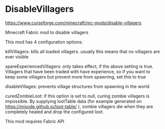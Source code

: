 # DisableVillagers
https://www.curseforge.com/minecraft/mc-mods/disable-villagers

Minecraft Fabric mod to disable villagers

This mod has 4 configuration options:

killVillagers: kills all loaded villagers. usually this means that no villagers are ever visible

spareExperiencedVillagers: only takes effect, if the above setting is true. Villagers that have been traded with have experience, so if you want to keep some villagers but prevent more from spawning, set this to true

disableVillages: prevents village structures from spawning in the world

curedZombieLoot: if this option is set to null, curing zombie villagers is impossible.
By supplying lootTable data (for example generated on https://misode.github.io/loot-table/ ), zombie villagers die when they are completely healed and drop the configured loot.

 

This mod requires Fabric API
